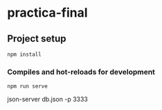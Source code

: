 # practica-final

## Project setup
```
npm install
```

### Compiles and hot-reloads for development
```
npm run serve
```

json-server db.json -p 3333 
